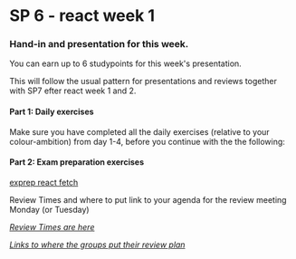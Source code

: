 # SP 6 - react week 1

### Hand-in and presentation for this week.

You can earn up to 6 studypoints for this week's presentation.

This will follow the usual pattern for presentations and reviews together with SP7 efter react week 1 and 2.

#### Part 1: Daily exercises

Make sure you have completed all the daily exercises (relative to your
colour-ambition) from day 1-4, before you continue with the the
following:

#### Part 2: Exam preparation exercises
[exprep react fetch](../exam_prep/exprep_react_fetch.md)

Review Times and where to put link to your agenda for the review meeting Monday (or Tuesday)



[*Review Times are here*](https://docs.google.com/spreadsheets/d/1m44DXpp-kcUK2TMKmlDDL9N68IFPyxuSx_L6Q7ZfAo4/edit?usp=sharing)  

[*Links to where the groups put their review plan*](https://docs.google.com/spreadsheets/d/1gA2Ku3t56CMy0B2VonyG79hPiphDJZvcOgdc-EPyXnM/edit?usp=sharing)
